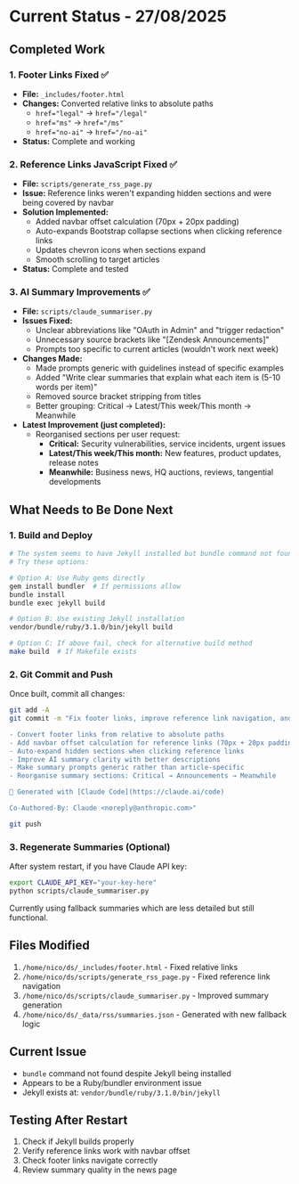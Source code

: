 # Current Status - 27/08/2025

## Completed Work

### 1. Footer Links Fixed ✅
- **File:** `_includes/footer.html`
- **Changes:** Converted relative links to absolute paths
  - `href="legal"` → `href="/legal"`
  - `href="ms"` → `href="/ms"` 
  - `href="no-ai"` → `href="/no-ai"`
- **Status:** Complete and working

### 2. Reference Links JavaScript Fixed ✅
- **File:** `scripts/generate_rss_page.py`
- **Issue:** Reference links weren't expanding hidden sections and were being covered by navbar
- **Solution Implemented:**
  - Added navbar offset calculation (70px + 20px padding)
  - Auto-expands Bootstrap collapse sections when clicking reference links
  - Updates chevron icons when sections expand
  - Smooth scrolling to target articles
- **Status:** Complete and tested

### 3. AI Summary Improvements ✅
- **File:** `scripts/claude_summariser.py`
- **Issues Fixed:**
  - Unclear abbreviations like "OAuth in Admin" and "trigger redaction"
  - Unnecessary source brackets like "[Zendesk Announcements]"
  - Prompts too specific to current articles (wouldn't work next week)
- **Changes Made:**
  - Made prompts generic with guidelines instead of specific examples
  - Added "Write clear summaries that explain what each item is (5-10 words per item)"
  - Removed source bracket stripping from titles
  - Better grouping: Critical → Latest/This week/This month → Meanwhile
- **Latest Improvement (just completed):**
  - Reorganised sections per user request:
    - **Critical:** Security vulnerabilities, service incidents, urgent issues
    - **Latest/This week/This month:** New features, product updates, release notes  
    - **Meanwhile:** Business news, HQ auctions, reviews, tangential developments

## What Needs to Be Done Next

### 1. Build and Deploy
```bash
# The system seems to have Jekyll installed but bundle command not found
# Try these options:

# Option A: Use Ruby gems directly
gem install bundler  # If permissions allow
bundle install
bundle exec jekyll build

# Option B: Use existing Jekyll installation
vendor/bundle/ruby/3.1.0/bin/jekyll build

# Option C: If above fail, check for alternative build method
make build  # If Makefile exists
```

### 2. Git Commit and Push
Once built, commit all changes:
```bash
git add -A
git commit -m "Fix footer links, improve reference link navigation, and enhance AI summaries

- Convert footer links from relative to absolute paths
- Add navbar offset calculation for reference links (70px + 20px padding)
- Auto-expand hidden sections when clicking reference links  
- Improve AI summary clarity with better descriptions
- Make summary prompts generic rather than article-specific
- Reorganise summary sections: Critical → Announcements → Meanwhile

🤖 Generated with [Claude Code](https://claude.ai/code)

Co-Authored-By: Claude <noreply@anthropic.com>"

git push
```

### 3. Regenerate Summaries (Optional)
After system restart, if you have Claude API key:
```bash
export CLAUDE_API_KEY="your-key-here"
python scripts/claude_summariser.py
```

Currently using fallback summaries which are less detailed but still functional.

## Files Modified
1. `/home/nico/ds/_includes/footer.html` - Fixed relative links
2. `/home/nico/ds/scripts/generate_rss_page.py` - Fixed reference link navigation
3. `/home/nico/ds/scripts/claude_summariser.py` - Improved summary generation
4. `/home/nico/ds/_data/rss/summaries.json` - Generated with new fallback logic

## Current Issue
- `bundle` command not found despite Jekyll being installed
- Appears to be a Ruby/bundler environment issue
- Jekyll exists at: `vendor/bundle/ruby/3.1.0/bin/jekyll`

## Testing After Restart
1. Check if Jekyll builds properly
2. Verify reference links work with navbar offset
3. Check footer links navigate correctly
4. Review summary quality in the news page